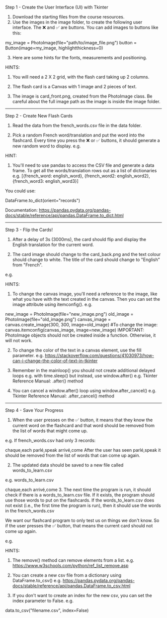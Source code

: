 Step 1 - Create the User Interface (UI) with Tkinter

1. Download the starting files from the course resources.
2. Use the images in the image folder, to create the following user interface. The ❌ and ✅ are buttons. You can add images to buttons like this:

my_image = PhotoImage(file="path/to/image_file.png")
button = Button(image=my_image, highlightthickness=0)

3. Here are some hints for the fonts, measurements and positioning.


HINTS:

1. You will need a 2 X 2 grid, with the flash card taking up 2 columns.

2. The flash card is a Canvas with 1 image and 2 pieces of text.

3. The image is card_front.png, created from the PhotoImage class. Be careful about the full image path as the image is inside the image folder.

---

Step 2 - Create New Flash Cards
1. Read the data from the french_words.csv file in the data folder.

2. Pick a random French word/translation and put the word into the flashcard. Every time you press the ❌ or ✅ buttons, it should generate a new random word to display. e.g.




HINT:

1. You'll need to use pandas to access the CSV file and generate a data frame. To get all the words/translation rows out as a list of dictionaries e.g. [{french_word: english_word}, {french_word2: english_word2}, {french_word3: english_word3}]

You could use:

DataFrame.to_dict(orient="records")

Documentation: https://pandas.pydata.org/pandas-docs/stable/reference/api/pandas.DataFrame.to_dict.html

---

Step 3 - Flip the Cards!
1. After a delay of 3s (3000ms), the card should flip and display the English translation for the current word.

2. The card image should change to the card_back.png and the text colour should change to white. The title of the card should change to "English" from "French".

e.g.




HINTS:

1. To change the canvas image, you'll need a reference to the image, like what you have with the text created in the canvas. Then you can set the image attribute using itemconfig(). e.g.

new_image = PhotoImage(file="new_image.png")
old_image = PhotoImage(file="old_image.png")
canvas_image = canvas.create_image(300, 300, image=old_image)
#To change the image:
canvas.itemconfig(canvas_image, image=new_image)
IMPORTANT: PhotoImage objects should not be created inside a function. Otherwise, it will not work.

2. To change the color of the text in a canvas element, use the fill parameter. e.g. https://stackoverflow.com/questions/41030973/how-can-i-change-the-color-of-text-in-tkinter

3. Remember in the mainloop() you should not create additional delayed loops e.g. with time.sleep() but instead, use window.after() e.g. Tkinter Reference Manual: .after() method

4. You can cancel a window.after() loop using window.after_cancel() e.g. Tkinter Reference Manual: .after_cancel() method

---

Step 4 - Save Your Progress
1. When the user presses on the ✅ button, it means that they know the current word on the flashcard and that word should be removed from the list of words that might come up.

e.g. If french_words.csv had only 3 records:

chaque,each
parlé,speak
arrivé,come
After the user has seen parlé,speak  it should be removed from the list of words that can come up again.

2. The updated data should be saved to a new file called words_to_learn.csv

e.g. words_to_learn.csv

chaque,each
arrivé,come
3. The next time the program is run, it should check if there is a words_to_learn.csv file. If it exists, the program should use those words to put on the flashcards. If the words_to_learn.csv does not exist (i.e., the first time the program is run), then it should use the words in the french_words.csv

We want our flashcard program to only test us on things we don't know. So if the user presses the ✅ button, that means the current card should not come up again.

e.g.


HINTS:

1. The remove() method can remove elements from a list. e.g. https://www.w3schools.com/python/ref_list_remove.asp

2. You can create a new csv file from a dictionary using DataFrame.to_csv() e.g. https://pandas.pydata.org/pandas-docs/stable/reference/api/pandas.DataFrame.to_csv.html

3. If you don't want to create an index for the new csv, you can set the index parameter to False. e.g.

data.to_csv("filename.csv", index=False)